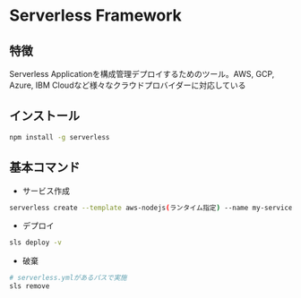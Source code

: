 # Serverless Framework

## 特徴

Serverless Applicationを構成管理デプロイするためのツール。AWS, GCP, Azure, IBM Cloudなど様々なクラウドプロバイダーに対応している

## インストール

```sh
npm install -g serverless
```

## 基本コマンド

* サービス作成

```sh
serverless create --template aws-nodejs(ランタイム指定) --name my-service(サービス名) --path my-service(パス)
```

* デプロイ

```sh
sls deploy -v
```

* 破棄

```sh
# serverless.ymlがあるパスで実施
sls remove
```      
